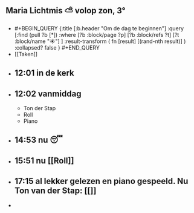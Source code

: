 ## Maria Lichtmis ⛅ volop zon, 3°
- #+BEGIN_QUERY 
  {:title [:b.header "Om de dag te beginnen"]
   :query [:find (pull ?b [*])
     :where 
       [?b :block/page ?p]
       [?b :block/refs ?t]
       [?t :block/name "☀️"]
   ]
   :result-transform ( fn [result] [(rand-nth result)] )
   :collapsed? false
  }
  #+END_QUERY
- [[Taken]]
- ## 12:01 in de kerk
- ## 12:02 vanmiddag
	- Ton der Stap
	- Roll
	- Piano
- ## 14:53 nu 😴
- ## 15:51 nu [[Roll]]
- ## 17:15 al lekker gelezen en piano gespeeld. Nu Ton van der Stap: [[]]
-